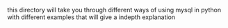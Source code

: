 this directory will take you through different ways of using mysql 
in python with different examples that will give a indepth explanation
